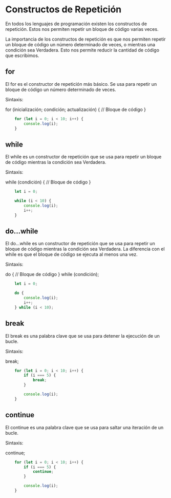 # Constructos de Repetición

En todos los lenguajes de programación existen los constructos de repetición. Estos nos permiten repetir un bloque de código varias veces.

La importancia de los constructos de repetición es que nos permiten repetir un bloque de código un número determinado de veces, o mientras una condición sea Verdadera. Esto nos permite reducir la cantidad de código que escribimos.

## for

El for es el constructor de repetición más básico. Se usa para repetir un bloque de código un número determinado de veces.

Sintaxis:

for (inicialización; condición; actualización) {
    // Bloque de código
}

```javascript
    for (let i = 0; i < 10; i++) {
        console.log(i);
    }
```

## while

El while es un constructor de repetición que se usa para repetir un bloque de código mientras la condición sea Verdadera.

Sintaxis:

while (condición) {
    // Bloque de código
}

```javascript
    let i = 0;

    while (i < 10) {
        console.log(i);
        i++;
    }
```

## do...while

El do...while es un constructor de repetición que se usa para repetir un bloque de código mientras la condición sea Verdadera. La diferencia con el while es que el bloque de código se ejecuta al menos una vez.

Sintaxis:

do {
    // Bloque de código
} while (condición);

```javascript
    let i = 0;

    do {
        console.log(i);
        i++;
    } while (i < 10);
```

## break

El break es una palabra clave que se usa para detener la ejecución de un bucle.

Sintaxis:

break;

```javascript
    for (let i = 0; i < 10; i++) {
        if (i === 5) {
            break;
        }

        console.log(i);
    }
```

## continue

El continue es una palabra clave que se usa para saltar una iteración de un bucle.

Sintaxis:

continue;

```javascript
    for (let i = 0; i < 10; i++) {
        if (i === 5) {
            continue;
        }

        console.log(i);
    }
```